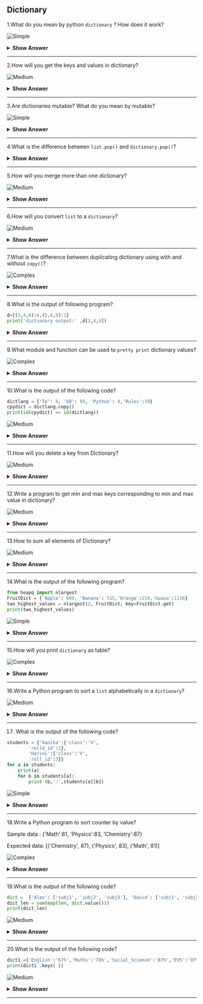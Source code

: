 ## Dictionary

1.What do you mean by python `dictionary` ? How does it work?

![Simple](https://github.com/revaturelabs/interviewquestions/blob/dev/ComplexityTags/simple%20(2).svg)

<details><summary> <b>Show Answer</b> </summary>
  <blockquote>
  
- Python `dictionary` objects are data types that are enclosed in curly braces '{}' and have key value pairs and each pair is seperated by a `comma(,)`.  
    
- Dictionary is mapped, since it has key and value pair. A meaningful key can save a lot of trouble for coders, like using an address key to save all the addresses, an id key for all id’s and so on.
  
**Example**:
  
```python  
user_info = {'name': 'Naveen', 'education': 'B.Tech', 'age': 23}
print("Variable user_info is a {}.".format(type(user_info)))
print(user_info)
print(user_info['name'])
```
  
**Output**:
  
 Variable user_info is a <class 'dict'>.
 
 {'name': 'Naveen', 'education': 'B.Tech', 'age': 23}
  
 Naveen

 </blockquote>
    </details>    

---
  
2.How will you get the keys and values in dictionary?
  
![Medium](https://github.com/revaturelabs/interviewquestions/blob/dev/ComplexityTags/Medium%20(2).svg)
  
<details><summary> <b>Show Answer</b> </summary>
  
> In `dictionary`, `keys()` method will provide all list of the keys in `dictionary`.
  
**Example**:

```python  
user_info = {'name': 'Naveen', 'education': 'B.Tech', 'age': 23}
print(user_info.keys())
```
  
**Output**:
  
```dict_keys(['name','education','age'])```

- In dictionary, `values()` method will provide all list of the keys in dictionary.
  
**Example**:
  
```python  
user_info = {'name': 'Naveen', 'education': 'B.Tech', 'age': 23}
print(user_info.values())
```
  
**Output**:
  
```dict_values(['Naveen', 'B.Tech', 23])```

- In Dictionary, using `items()` method returns the list consisting of key and value pair.
  
**Example**:
  
```python  
user_info = {'name': 'Naveen', 'education': 'B.Tech', 'age': 23}
print(user_info.items())
```
  
**Output**:
  
```dict_items([('name', 'Naveen'), ('education', 'B.Tech'), ('age', 23)])```
  
  </blockquote>
  </details>
  
---
  
3.Are dictionaries mutable? What do you mean by mutable?

![Simple](https://github.com/revaturelabs/interviewquestions/blob/dev/ComplexityTags/simple%20(2).svg)
  
<details><summary> <b>Show Answer</b> </summary>

> `Yes`,the python dictionary is a mutable object.  
    
> Mutable means we can `change,add or remove` key-value pairs after assigning.  
  
**Example**:
  
```python
student_info = dict({'id': 12,'nationality': 'China','data_enrolled': 2015,'gender': 'Male'})
print("Student info original: ", student_info)
student_info['gender'] = 'Female'
print("Student info after corrections: ", student_info)
```
  
**Output**:
```  
Original Student info:  {'id': 12, 'nationality': 'China', 'data_enrolled': 2015, 'gender': 'Male'}
  
Student info after corrections:  {'id': 12, 'nationality': 'China', 'data_enrolled': 2015, 'gender': 'Female'}
```  
  
</details>

---

4.What is the difference between `list.pop()` and `dictionary.pop()`?
  
<details><summary> <b>Show Answer</b> </summary>
  
> The `pop()` method is the last item in the list. However, the `pop()` method in the dictionary can remove a specified item. The `dict.popitem()` would be the equivalent of `list.pop()`. 
  
**Example**:
  
 ```python
recurrence_dict = {'current_location': 'Usa','job': 'sofware engineer','older_location': 'Canada'}
print("Before popping: ", recurrence_dict)
recurrence_dict.popitem()
print("After popping: ", recurrence_dict)
```
  
**Output**:
``` 
Before popping:  {'current_location': 'Bangaluru', 'job': 'sofware engineer', 'older_location': 'Chennai'}
  
After popping:  {'current_location': 'Bangaluru', 'job': 'sofware engineer'}
``` 
</details>

---

5.How will you merge more than one dictionary?

![Medium](https://github.com/revaturelabs/interviewquestions/blob/dev/ComplexityTags/Medium%20(2).svg)
  
<details><summary> <b>Show Answer</b> </summary>
  
> In python, dictionary can be merged as {**dict_1, **dict_2, …,**dict_n}. In python 3.9, it can be merged using `|` operator.
  
**Example**:
  
```python
dict_1 = {'name': 'Harini', 'age': 27, 'location': 'kerala'}
dict_2 = {'job': 'software engineer'}
# Merge dict using ** argument
dict_merged_1 = {**dict_1, **dict_2}
print("using ** argument :",dict_merged_1)
# Python 3.9 has new feature merge "|" operator
dict_merged_2 = dict_1 | dict_2
print("using | operator :",dict_merged_2)
```
  
**Output**:
```  
using ** argument : {'name': 'Harini', 'age': 27, 'location': 'kerala', 'job': 'software engineer'}
  
using | operator : {'name': 'Harini', 'age': 27, 'location': 'kerala', 'job': 'software engineer'}
```
  </details>
 
---

6.How will you convert `list` to a `dictionary`?

![Medium](https://github.com/revaturelabs/interviewquestions/blob/dev/ComplexityTags/Medium%20(2).svg)

<details><summary> <b>Show Answer</b> </summary>
  
> In python, dictionary has key and value pair but the list does not. So, some cases of converting lists into dictionaries are,  
    
i) For loop and Zip with two lists  
    
**Example**:

```python  
## List to dictionary
pets= ['dog','cat','guinea pig', 'parrot']
# Adding two list using zip and for loops
numbers =  [2,4,10,2]
pet_number_dict={}
for animal,num in zip(pets,numbers):
    pet_number_dict[animal]= num
print(pet_number_dict)
```
  
**Output**:
  
> {'dog': 2, 'cat': 4, 'guinea pig': 10, 'parrot': 2}  
  
ii) Zip, Comprehension with two lists    
    
**Example**:
  
```python
## List to dictionary
pets= ['dog','cat','guinea pig', 'parrot']
# Add different values  using zip  and comprehension
pet_number_dict_2 = {animal:num for animal,num in zip(pets,numbers)}
print(pet_number_dict_2)
```
  
**Output**:
  
> {'dog': 2, 'cat': 4, 'guinea pig': 10, 'parrot': 2}

  </details>

---

7.What is the difference between duplicating dictionary using with and without `copy()`?

![Complex](https://github.com/revaturelabs/interviewquestions/blob/dev/ComplexityTags/Complex%20(2).svg)

<details><summary> <b>Show Answer</b> </summary>
  
> It means `dict_2 = dict_1 vs. dict_2 = dict_1.copy()`. When you are duplicating a dictionary object without a `copy()` method, you are not creating a new dictionary but pointing to the same dictionary object. So, when you make changes in the duplicate list, it changes the original as well.
  
**Example**:

```python  
list = {
'eggs': '1 karton',
'banana': '1 kg',
'milk': '1 ltr',
'sugar': '1 kg'
}
print("Original List before {}".format(list))
list_2 = list
list_2['salt'] = '1 kg'
print("Original List after duplication {}".format(list))
print("Are the memory address of two dicts same? {}".format(id(list) == id(list_2)))
```
  
**Output**:
 
> Before Original List {'eggs': '1 karton', 'banana': '1 kg', 'milk': '1 ltr', 'sugar': '1 kg'}
  
> Original List after duplication {'eggs': '1 karton', 'banana': '1 kg', 'milk': '1 ltr', 'sugar': '1 kg', 'salt': '1 kg'}
  
> Are the memory address of two dicts same? True
  
- Now, we can do with `copy()` method.

```python
to_buy_list = {
    'eggs': '1 karton',
    'banana': '1 kg',
    'milk': '1 ltr',
    'sugar': '1 kg'
 
}
print("Original List before {}".format(to_buy_list))
to_buy_list_2 = to_buy_list.copy()
to_buy_list_2['salt'] = '1 kg'
print("Original List after duplication {}".format(to_buy_list))
print("Are the memory address of two dicts same? {}".format(
    id(to_buy_list) == id(to_buy_list_2)))
```
  
**Output**:
  
 Original List before {'eggs': '1 karton', 'banana': '1 kg', 'milk': '1 ltr', 'sugar': '1 kg'}
  
 Original List after duplication {'eggs': '1 karton', 'banana': '1 kg', 'milk': '1 ltr', 'sugar': '1 kg'}
  
 Are the memory address of two dicts same? False
  
</details>
  
---

8.What is the output of following program?
  
```python
d={(3,4,8):4,(5,6,9):3}
print('dictionary output:' ,d[3,4,9])
```
  
<details><summary> <b>Show Answer</b> </summary>
<blockquote>
  
print('dictionary output:',d[3,4,9])
  
KeyError: (3, 4,9)
  
<details><summary> <b>Explanation</b> </summary>
  
- It will throw an `key error` because, keys are not found in the dictionary.
  
  </details>
  </details>
  
--- 
  
9.What module and function can be used to `pretty print` dictionary values?
  
  ![Complex](https://github.com/revaturelabs/interviewquestions/blob/dev/ComplexityTags/Complex%20(2).svg)

<details><summary> <b>Show Answer</b> </summary>
  
> `pprint` is a python module that provides the capability to pretty print python data types.  
> First, declare an array of dictionaries. After, pretty print it using the function `pprint.pprint()`.  
  
**Example**:
  
```python  
import pprint
dictionary = [
  {'Name': 'John', 'Age': '23', 'Country': 'USA'},
  {'Name': 'Jose', 'Age': '44', 'Country': 'Spain'},
  {'Name': 'Anne', 'Age': '29', 'Country': 'UK'},
  {'Name': 'Lee', 'Age': '35', 'Country': 'Japan'}
]
pprint.pprint(dictionary)
```
  
**Output**:

```python
[{'Age': '23', 'Country': 'USA', 'Name': 'John'},
 {'Age': '44', 'Country': 'Spain', 'Name': 'Jose'},
 {'Age': '29', 'Country': 'UK', 'Name': 'Anne'},
 {'Age': '35', 'Country': 'Japan', 'Name': 'Lee'}]
```
  
 </details>
  
---
  
10.What is the output of the following code?
  
```python  
dictlang = {'To': 6, 'GO': 89, 'Python': 4,'Rules':10}
cpydict = dictlang.copy()
print(id(cpydict) == id(dictlang))
```
  
![Medium](https://github.com/revaturelabs/interviewquestions/blob/dev/ComplexityTags/Medium%20(2).svg)
  
<details><summary> <b>Show Answer</b> </summary>
  
**Output**:
  
> False

  </details>
  
---
  
11.How will you delete a key from Dictionary?
  
![Medium](https://github.com/revaturelabs/interviewquestions/blob/dev/ComplexityTags/Medium%20(2).svg)  

<details><summary> <b>Show Answer</b> </summary>
  
> In python, we can use `del` keyword to delete a key from dictionary.
  
**Example**:
  
```python  
fruitsDict = {'Apple': 100,'Orange': 200,'Banana': 400,'pomegranate':600}
if 'Apple' in fruitsDict: 
    del fruitsDict['Apple']
print('Dictionary after deleting key =',fruitsDict)
```
  
**Output**:
  
> Dictionary after deleting key = {'Orange': 200, 'Banana': 400, 'pomegranate': 600}

</details>
 
---
  
12.Write a program to get min and max keys corresponding to min and max value in dictionary?
  
  ![Medium](https://github.com/revaturelabs/interviewquestions/blob/dev/ComplexityTags/Medium%20(2).svg)

<details><summary> <b>Show Answer</b> </summary>
  
```python  
n = int(input("enter the number of values"))
FruitsDict = dict(input().split() for i in range(n))
print(FruitsDict)
print('min value key:',min(FruitsDict,key=FruitsDict.get))
print('max value key:',max(FruitsDict,key=FruitsDict.get))
```
  
**Output**: 
  
> max and min values depends upon the user values

  </details>

---
  
13.How to sum all elements of Dictionary?
  
  ![Medium](https://github.com/revaturelabs/interviewquestions/blob/dev/ComplexityTags/Medium%20(2).svg)

<details><summary> <b>Show Answer</b> </summary>
  
> In python, using `sum()` method, we can sum the dictionary elements.
  
**Example**:
  
```python  
Fruit = {'Apple': 100, 'banana': 5,'orange':45,'Guava':60}
print('sum of dict elements = ',sum(Fruit.values()))
```
  
**Output**:
  
> sum of dict elements = 210
  
  </details>

---
  
14.What is the output of the following program?

```python  
from heapq import nlargest
FruitDict = {'Apple': 600, 'Banana': 515,'Orange':214,'Guava':1116} 
two_highest_values = nlargest(2, FruitDict, key=FruitDict.get)
print(two_highest_values) 
```
  
![Simple](https://github.com/revaturelabs/interviewquestions/blob/dev/ComplexityTags/simple%20(2).svg)  
  
<details><summary> <b>Show Answer</b> </summary>
  
**Output**:
  
> ['Guava','Apple']
  
  </details>

---
  
15.How will you print `dictionary` as table?

![Complex](https://github.com/revaturelabs/interviewquestions/blob/dev/ComplexityTags/Complex%20(2).svg)  
  
<details><summary> <b>Show Answer</b> </summary>
  
```python  
Dict_tab = {'Students':['Rack','Jack','John'],'Fruit':['Apple','Banana','Orange'],'Subject':['Phy','Math','English']}
for row in zip(*([key] + (value) for key, value in sorted(Dict_tab.items()))):
    print(*row)
```
  
**Output**:
```  
Fruit Students Subject
  
Apple Rack Phy
  
Banana Jack Math
  
Orange John English
```
  </details>
 
---
  
16.Write a Python program to sort a `list` alphabetically in a `dictionary`?
  
![Medium](https://github.com/revaturelabs/interviewquestions/blob/dev/ComplexityTags/Medium%20(2).svg)

<details><summary> <b>Show Answer</b> </summary>
  
```python  
num = {'n1': [2, 3, 1], 'n2': [5, 1, 2], 'n3': [3, 2, 4]}
sorted_dict = {x: sorted(y) for x, y in num.items()}
print(sorted_dict)
```
  
**Output**:
  
> {'n1': [1, 2, 3], 'n2': [1, 2, 5], 'n3': [2, 3, 4]}
  
  </details>

---
  
17. What is the output of the following code?

```python
students = {'kanika':{'class':'V',
        'rolld_id':2},
        'Harini':{'class':'V',
        'roll_id':3}}
for a in students:
    print(a)
    for b in students[a]:
        print (b,':',students[a][b])
```
  
![Simple](https://github.com/revaturelabs/interviewquestions/blob/dev/ComplexityTags/simple%20(2).svg)
  
<details><summary> <b>Show Answer</b> </summary>
  
``` 
kanika
  
class : V
  
rolld_id : 2
  
Harini
  
class : V
  
roll_id : 3
```
  </details>
  
---
18.Write a Python program to sort counter by value?
  
Sample data : {'Math':81, 'Physics':83, 'Chemistry':87}
  
Expected data: [('Chemistry', 87), ('Physics', 83), ('Math', 81)]
  
![Complex](https://github.com/revaturelabs/interviewquestions/blob/dev/ComplexityTags/Complex%20(2).svg)

<details><summary> <b>Show Answer</b> </summary>
  
```python  
from collections import Counter
x = Counter({'Math':81, 'Physics':83, 'Chemistry':87})
print(x.most_common())
```
  
**Output**:
  
> [('Chemistry', 87), ('Physics', 83), ('Math', 81)]

  </details>
 
---
  
19.What is the output of the following code?
  
```python  
dict =  {'Alex': ['subj1', 'subj2', 'subj3'], 'David': ['subj1', 'subj2']}
dict_len = sum(map(len, dict.value()))
print(dict_len)
```

![Medium](https://github.com/revaturelabs/interviewquestions/blob/dev/ComplexityTags/Medium%20(2).svg)  
  
<details><summary> <b>Show Answer</b> </summary>
  
**Output**:
  
> AttributeError: 'dict' object has no attribute 'value'
  
<details><summary> <b>Explanation</b> </summary>
  
 > The above code throwing an attribute error.Because,attribute reference is missing.
  
  </details>

  </details>

---
  
20.What is the output of the following code?

```python  
dict1 ={'English':'67%','Maths':'78%','Social_Science':'87%','EVS':'97%'}
print(dict1 .keys( ))
```
  
![Medium](https://github.com/revaturelabs/interviewquestions/blob/dev/ComplexityTags/Medium%20(2).svg)  
  
<details><summary> <b>Show Answer</b> </summary>
  
**Output**:
  
> dict_keys(['English', 'Maths', 'Social_Science', 'EVS'])
  
 <details><summary> <b>Explanation</b> </summary>
   
> The above code is printing keys.Because in the above code we used  `dict1.key()` method so that we get key values.
  
  </details>
  </details>
  
---
